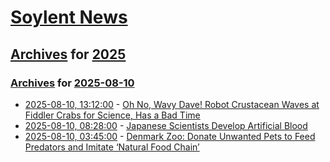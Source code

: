 # [Soylent News](../../../README.md)

## [Archives](../../index.md) for [2025](../index.md)

### [Archives](../../index.md) for [2025-08-10](index.md)

* [2025-08-10, 13:12:00](https://soylentnews.org/article.pl?sid=25/08/09/0853200&from=rss) - [Oh No, Wavy Dave! Robot Crustacean Waves at Fiddler Crabs for Science, Has a Bad Time](https://soylentnews.org/article.pl?sid=25/08/09/0853200&from=rss)
* [2025-08-10, 08:28:00](https://soylentnews.org/article.pl?sid=25/08/09/0850232&from=rss) - [Japanese Scientists Develop Artificial Blood](https://soylentnews.org/article.pl?sid=25/08/09/0850232&from=rss)
* [2025-08-10, 03:45:00](https://soylentnews.org/article.pl?sid=25/08/09/0847239&from=rss) - [Denmark Zoo: Donate Unwanted Pets to Feed Predators and Imitate ‘Natural Food Chain’](https://soylentnews.org/article.pl?sid=25/08/09/0847239&from=rss)
